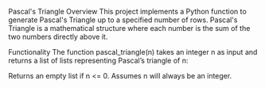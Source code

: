 Pascal's Triangle Overview This project implements a Python function to generate Pascal's Triangle up to a specified number of rows. Pascal's Triangle is a mathematical structure where each number is the sum of the two numbers directly above it.

Functionality The function pascal_triangle(n) takes an integer n as input and returns a list of lists representing Pascal’s triangle of n:

Returns an empty list if n <= 0. Assumes n will always be an integer.
